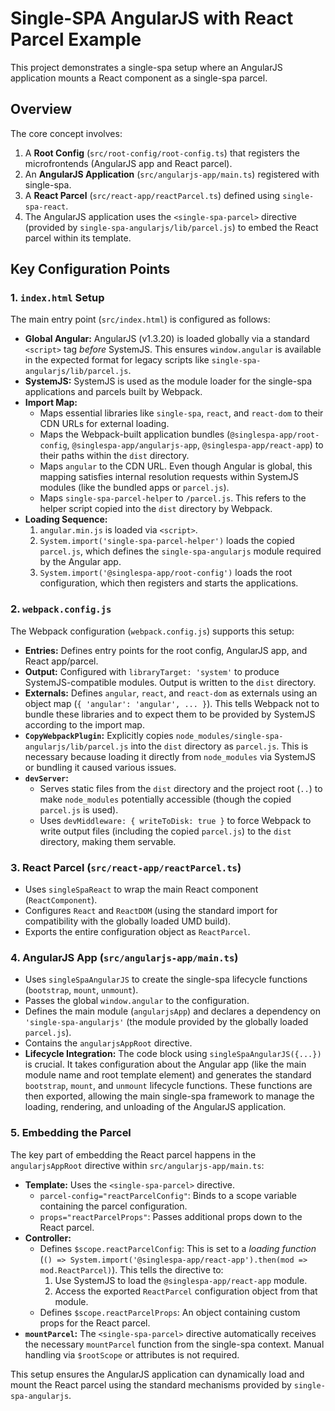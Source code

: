 # Single-SPA AngularJS with React Parcel Example

This project demonstrates a single-spa setup where an AngularJS application mounts a React component as a single-spa parcel.

## Overview

The core concept involves:
1.  A **Root Config** (`src/root-config/root-config.ts`) that registers the microfrontends (AngularJS app and React parcel).
2.  An **AngularJS Application** (`src/angularjs-app/main.ts`) registered with single-spa.
3.  A **React Parcel** (`src/react-app/reactParcel.ts`) defined using `single-spa-react`.
4.  The AngularJS application uses the `<single-spa-parcel>` directive (provided by `single-spa-angularjs/lib/parcel.js`) to embed the React parcel within its template.

## Key Configuration Points

### 1. `index.html` Setup

The main entry point (`src/index.html`) is configured as follows:

*   **Global Angular:** AngularJS (v1.3.20) is loaded globally via a standard `<script>` tag *before* SystemJS. This ensures `window.angular` is available in the expected format for legacy scripts like `single-spa-angularjs/lib/parcel.js`.
*   **SystemJS:** SystemJS is used as the module loader for the single-spa applications and parcels built by Webpack.
*   **Import Map:**
    *   Maps essential libraries like `single-spa`, `react`, and `react-dom` to their CDN URLs for external loading.
    *   Maps the Webpack-built application bundles (`@singlespa-app/root-config`, `@singlespa-app/angularjs-app`, `@singlespa-app/react-app`) to their paths within the `dist` directory.
    *   Maps `angular` to the CDN URL. Even though Angular is global, this mapping satisfies internal resolution requests within SystemJS modules (like the bundled apps or `parcel.js`).
    *   Maps `single-spa-parcel-helper` to `/parcel.js`. This refers to the helper script copied into the `dist` directory by Webpack.
*   **Loading Sequence:**
    1.  `angular.min.js` is loaded via `<script>`.
    2.  `System.import('single-spa-parcel-helper')` loads the copied `parcel.js`, which defines the `single-spa-angularjs` module required by the Angular app.
    3.  `System.import('@singlespa-app/root-config')` loads the root configuration, which then registers and starts the applications.

### 2. `webpack.config.js`

The Webpack configuration (`webpack.config.js`) supports this setup:

*   **Entries:** Defines entry points for the root config, AngularJS app, and React app/parcel.
*   **Output:** Configured with `libraryTarget: 'system'` to produce SystemJS-compatible modules. Output is written to the `dist` directory.
*   **Externals:** Defines `angular`, `react`, and `react-dom` as externals using an object map (`{ 'angular': 'angular', ... }`). This tells Webpack not to bundle these libraries and to expect them to be provided by SystemJS according to the import map.
*   **`CopyWebpackPlugin`:** Explicitly copies `node_modules/single-spa-angularjs/lib/parcel.js` into the `dist` directory as `parcel.js`. This is necessary because loading it directly from `node_modules` via SystemJS or bundling it caused various issues.
*   **`devServer`:**
    *   Serves static files from the `dist` directory and the project root (`..`) to make `node_modules` potentially accessible (though the copied `parcel.js` is used).
    *   Uses `devMiddleware: { writeToDisk: true }` to force Webpack to write output files (including the copied `parcel.js`) to the `dist` directory, making them servable.

### 3. React Parcel (`src/react-app/reactParcel.ts`)

*   Uses `singleSpaReact` to wrap the main React component (`ReactComponent`).
*   Configures `React` and `ReactDOM` (using the standard import for compatibility with the globally loaded UMD build).
*   Exports the entire configuration object as `ReactParcel`.

### 4. AngularJS App (`src/angularjs-app/main.ts`)

*   Uses `singleSpaAngularJS` to create the single-spa lifecycle functions (`bootstrap`, `mount`, `unmount`).
*   Passes the global `window.angular` to the configuration.
*   Defines the main module (`angularjsApp`) and declares a dependency on `'single-spa-angularjs'` (the module provided by the globally loaded `parcel.js`).
*   Contains the `angularjsAppRoot` directive.
*   **Lifecycle Integration:** The code block using `singleSpaAngularJS({...})` is crucial. It takes configuration about the Angular app (like the main module name and root template element) and generates the standard `bootstrap`, `mount`, and `unmount` lifecycle functions. These functions are then exported, allowing the main single-spa framework to manage the loading, rendering, and unloading of the AngularJS application.

### 5. Embedding the Parcel

The key part of embedding the React parcel happens in the `angularjsAppRoot` directive within `src/angularjs-app/main.ts`:

*   **Template:** Uses the `<single-spa-parcel>` directive.
    *   `parcel-config="reactParcelConfig"`: Binds to a scope variable containing the parcel configuration.
    *   `props="reactParcelProps"`: Passes additional props down to the React parcel.
*   **Controller:**
    *   Defines `$scope.reactParcelConfig`: This is set to a *loading function* (`() => System.import('@singlespa-app/react-app').then(mod => mod.ReactParcel)`). This tells the directive to:
        1.  Use SystemJS to load the `@singlespa-app/react-app` module.
        2.  Access the exported `ReactParcel` configuration object from that module.
    *   Defines `$scope.reactParcelProps`: An object containing custom props for the React parcel.
*   **`mountParcel`:** The `<single-spa-parcel>` directive automatically receives the necessary `mountParcel` function from the single-spa context. Manual handling via `$rootScope` or attributes is not required.

This setup ensures the AngularJS application can dynamically load and mount the React parcel using the standard mechanisms provided by `single-spa-angularjs`. 